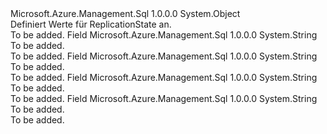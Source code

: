 <Type Name="ReplicationState" FullName="Microsoft.Azure.Management.Sql.Models.ReplicationState">
  <TypeSignature Language="C#" Value="public static class ReplicationState" />
  <TypeSignature Language="ILAsm" Value=".class public auto ansi abstract sealed beforefieldinit ReplicationState extends System.Object" />
  <TypeSignature Language="DocId" Value="T:Microsoft.Azure.Management.Sql.Models.ReplicationState" />
  <TypeSignature Language="VB.NET" Value="Public Class ReplicationState" />
  <TypeSignature Language="F#" Value="type ReplicationState = class" />
  <AssemblyInfo>
    <AssemblyName>Microsoft.Azure.Management.Sql</AssemblyName>
    <AssemblyVersion>1.0.0.0</AssemblyVersion>
  </AssemblyInfo>
  <Base>
    <BaseTypeName>System.Object</BaseTypeName>
  </Base>
  <Interfaces />
  <Docs>
    <summary>
            Definiert Werte für ReplicationState an.
            </summary>
    <remarks>To be added.</remarks>
  </Docs>
  <Members>
    <Member MemberName="CATCHUP">
      <MemberSignature Language="C#" Value="public const string CATCHUP;" />
      <MemberSignature Language="ILAsm" Value=".field public static literal string CATCHUP" />
      <MemberSignature Language="DocId" Value="F:Microsoft.Azure.Management.Sql.Models.ReplicationState.CATCHUP" />
      <MemberSignature Language="VB.NET" Value="Public Const CATCHUP As String " />
      <MemberSignature Language="F#" Value="val mutable CATCHUP : string" Usage="Microsoft.Azure.Management.Sql.Models.ReplicationState.CATCHUP" />
      <MemberType>Field</MemberType>
      <AssemblyInfo>
        <AssemblyName>Microsoft.Azure.Management.Sql</AssemblyName>
        <AssemblyVersion>1.0.0.0</AssemblyVersion>
      </AssemblyInfo>
      <ReturnValue>
        <ReturnType>System.String</ReturnType>
      </ReturnValue>
      <Docs>
        <summary>To be added.</summary>
        <remarks>To be added.</remarks>
      </Docs>
    </Member>
    <Member MemberName="PENDING">
      <MemberSignature Language="C#" Value="public const string PENDING;" />
      <MemberSignature Language="ILAsm" Value=".field public static literal string PENDING" />
      <MemberSignature Language="DocId" Value="F:Microsoft.Azure.Management.Sql.Models.ReplicationState.PENDING" />
      <MemberSignature Language="VB.NET" Value="Public Const PENDING As String " />
      <MemberSignature Language="F#" Value="val mutable PENDING : string" Usage="Microsoft.Azure.Management.Sql.Models.ReplicationState.PENDING" />
      <MemberType>Field</MemberType>
      <AssemblyInfo>
        <AssemblyName>Microsoft.Azure.Management.Sql</AssemblyName>
        <AssemblyVersion>1.0.0.0</AssemblyVersion>
      </AssemblyInfo>
      <ReturnValue>
        <ReturnType>System.String</ReturnType>
      </ReturnValue>
      <Docs>
        <summary>To be added.</summary>
        <remarks>To be added.</remarks>
      </Docs>
    </Member>
    <Member MemberName="SEEDING">
      <MemberSignature Language="C#" Value="public const string SEEDING;" />
      <MemberSignature Language="ILAsm" Value=".field public static literal string SEEDING" />
      <MemberSignature Language="DocId" Value="F:Microsoft.Azure.Management.Sql.Models.ReplicationState.SEEDING" />
      <MemberSignature Language="VB.NET" Value="Public Const SEEDING As String " />
      <MemberSignature Language="F#" Value="val mutable SEEDING : string" Usage="Microsoft.Azure.Management.Sql.Models.ReplicationState.SEEDING" />
      <MemberType>Field</MemberType>
      <AssemblyInfo>
        <AssemblyName>Microsoft.Azure.Management.Sql</AssemblyName>
        <AssemblyVersion>1.0.0.0</AssemblyVersion>
      </AssemblyInfo>
      <ReturnValue>
        <ReturnType>System.String</ReturnType>
      </ReturnValue>
      <Docs>
        <summary>To be added.</summary>
        <remarks>To be added.</remarks>
      </Docs>
    </Member>
    <Member MemberName="SUSPENDED">
      <MemberSignature Language="C#" Value="public const string SUSPENDED;" />
      <MemberSignature Language="ILAsm" Value=".field public static literal string SUSPENDED" />
      <MemberSignature Language="DocId" Value="F:Microsoft.Azure.Management.Sql.Models.ReplicationState.SUSPENDED" />
      <MemberSignature Language="VB.NET" Value="Public Const SUSPENDED As String " />
      <MemberSignature Language="F#" Value="val mutable SUSPENDED : string" Usage="Microsoft.Azure.Management.Sql.Models.ReplicationState.SUSPENDED" />
      <MemberType>Field</MemberType>
      <AssemblyInfo>
        <AssemblyName>Microsoft.Azure.Management.Sql</AssemblyName>
        <AssemblyVersion>1.0.0.0</AssemblyVersion>
      </AssemblyInfo>
      <ReturnValue>
        <ReturnType>System.String</ReturnType>
      </ReturnValue>
      <Docs>
        <summary>To be added.</summary>
        <remarks>To be added.</remarks>
      </Docs>
    </Member>
  </Members>
</Type>